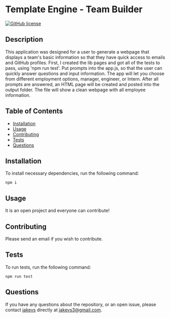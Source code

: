 # Template Engine - Team Builder

[![GitHub license](https://img.shields.io/badge/Position-Manager-green.svg)](https://github.com/jakevs/https://jakevs.github.io/templateengine/)

## Description

This application was designed for a user to generate a webpage that displays a team's basic information so that they have quick access to emails and GitHub profiles. First, I created the lib pages and got all of the tests to pass, using 'npm run test'. Put prompts into the app.js, so that the user can quickly answer questions and input information. The app will let you choose from different employment options, manager, engineer, or Intern. After all prompts are answered, an HTML page will be created and posted into the output folder. The file will show a clean webpage with all employee information.

## Table of Contents

- [Installation](#installation)
- [Usage](#usage)
- [Contributing](#contributing)
- [Tests](#tests)
- [Questions](#questions)

## Installation

To install necessary dependencies, run the following command:

```
npm i
```

## Usage

It is an open project and everyone can contribute!

## Contributing

Please send an email if you wish to contribute.

## Tests

To run tests, run the following command:

```
npm run test
```

## Questions

If you have any questions about the repository, or an open issue, please contact [jakevs](https://github.com/jakevs/) directly at jakevs3@gmail.com.
